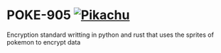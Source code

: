 # POKE-905 [![Pikachu](https://img.pokemondb.net/sprites/ruby-sapphire/shiny/pikachu.png)](https://pokemondb.net/pokedex/pikachu)
 Encryption standard writting in python and rust that uses the sprites of pokemon to encrypt data
